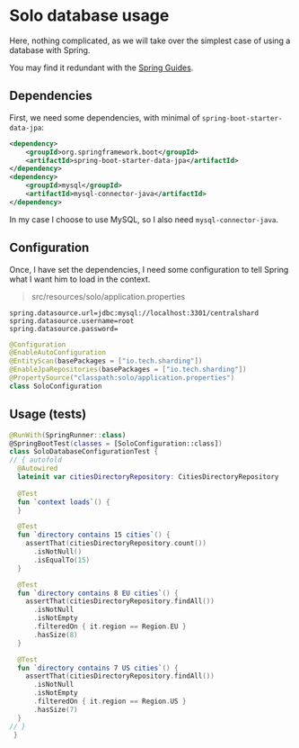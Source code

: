 # Solo database usage

Here, nothing complicated, as we will take over the simplest case of using a database with Spring.

You may find it redundant with the [Spring Guides](https://spring.io/guides/gs/accessing-data-mysql/).

## Dependencies

First, we need some dependencies, with minimal of `spring-boot-starter-data-jpa`:

```xml
<dependency>
    <groupId>org.springframework.boot</groupId>
    <artifactId>spring-boot-starter-data-jpa</artifactId>
</dependency>
<dependency>
    <groupId>mysql</groupId>
    <artifactId>mysql-connector-java</artifactId>
</dependency>
```

In my case I choose to use MySQL, so I also need `mysql-connector-java`.

## Configuration

Once, I have set the dependencies, I need some configuration to tell Spring what I want him to load in the context.

> src/resources/solo/application.properties

```properties
spring.datasource.url=jdbc:mysql://localhost:3301/centralshard
spring.datasource.username=root
spring.datasource.password=
```

```kotlin
@Configuration
@EnableAutoConfiguration
@EntityScan(basePackages = ["io.tech.sharding"])
@EnableJpaRepositories(basePackages = ["io.tech.sharding"])
@PropertySource("classpath:solo/application.properties")
class SoloConfiguration
```

## Usage (tests)

```kotlin
@RunWith(SpringRunner::class)
@SpringBootTest(classes = [SoloConfiguration::class])
class SoloDatabaseConfigurationTest { 
// { autofold
  @Autowired
  lateinit var citiesDirectoryRepository: CitiesDirectoryRepository
  
  @Test
  fun `context loads`() {
  }

  @Test
  fun `directory contains 15 cities`() {
    assertThat(citiesDirectoryRepository.count())
      .isNotNull()
      .isEqualTo(15)
  }

  @Test
  fun `directory contains 8 EU cities`() {
    assertThat(citiesDirectoryRepository.findAll())
      .isNotNull
      .isNotEmpty
      .filteredOn { it.region == Region.EU }
      .hasSize(8)
  }

  @Test
  fun `directory contains 7 US cities`() {
    assertThat(citiesDirectoryRepository.findAll())
      .isNotNull
      .isNotEmpty
      .filteredOn { it.region == Region.US }
      .hasSize(7)
  }
// }
 }
```

